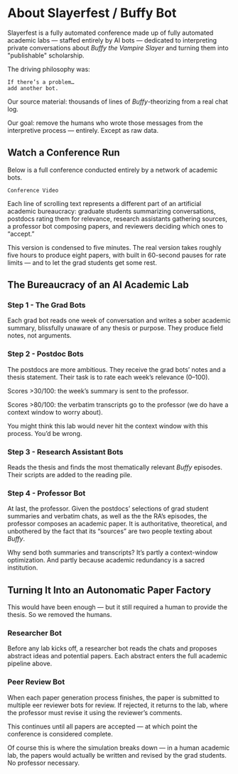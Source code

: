 # About Slayer<span>&shy;</span>fest / Buffy Bot

Slayer<span>&shy;</span>fest is a fully automated conference made up of fully automated academic labs — staffed entirely by AI bots — dedicated to interpreting private conversations about *Buffy the Vampire Slayer* and turning them into "publishable" scholarship.

The driving philosophy was:

```
If there’s a problem…
add another bot.
```

Our source material: thousands of lines of *Buffy*-theorizing from a real chat log.

Our goal: remove the humans who wrote those messages from the interpretive process — entirely. Except as raw data.

## Watch a Conference Run
Below is a full conference conducted entirely by a network of academic bots.

```Conference Video```

Each line of scrolling text represents a different part of an artificial academic bureaucracy: graduate students summarizing conversations, postdocs rating them for relevance, research assistants gathering sources, a professor bot composing papers, and reviewers deciding which ones to “accept.”

This version is condensed to five minutes. The real version takes roughly five hours to produce eight papers, with built in 60-second pauses for rate limits — and to let the grad students get some rest. 

## The Bureaucracy of an AI Academic Lab

### Step 1 - The Grad Bots
Each grad bot reads one week of conversation and writes a sober academic summary, blissfully unaware of any thesis or purpose. They produce field notes, not arguments.


### Step 2 - Postdoc Bots
The postdocs are more ambitious. They receive the grad bots’ notes and a thesis statement. Their task is to rate each week’s relevance (0–100).

Scores >30/100: the week’s summary is sent to the professor.

Scores >80/100: the verbatim transcripts go to the professor (we do have a context window to worry about).

You might think this lab would never hit the context window with this process. You’d be wrong.

### Step 3 - Research Assistant Bots
Reads the thesis and finds the most thematically relevant *Buffy* episodes. Their scripts are added to the reading pile.

### Step 4 - Professor Bot

At last, the professor. Given the postdocs’ selections of grad student summaries and verbatim chats, as well as the the RA’s episodes, the professor composes an academic paper. It is authoritative, theoretical, and unbothered by the fact that its “sources” are two people texting about *Buffy*.

Why send both summaries and transcripts? It’s partly a context-window optimization. And partly because academic redundancy is a sacred institution.

## Turning It Into an Autonomatic Paper Factory

This would have been enough — but it still required a human to provide the thesis. So we removed the humans.

### Researcher Bot 
Before any lab kicks off, a researcher bot reads the chats and proposes abstract ideas and potential papers. Each abstract enters the full academic pipeline above.

### Peer Review Bot
When each paper generation process finishes, the paper is submitted to multiple eer reviewer bots for review. If rejected, it returns to the lab, where the professor must revise it using the reviewer’s comments.

This continues until all papers are accepted — at which point the conference is considered complete.

Of course this is where the simulation breaks down — in a human academic lab, the papers would actually be written and revised by the grad students. No professor necessary.